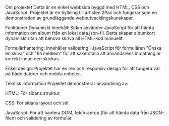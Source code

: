 Om projektet
Detta är en enkel webbsida byggd med HTML, CSS och JavaScript. Projektet är en hyllning till artisten 2Pac och fungerar som en demonstration av grundläggande webbutvecklingskunskaper.

Funktioner
Dynamiskt innehåll: Sidan använder JavaScript för att hämta information om album från en lokal data.json-fil. Detta skapar albumkort dynamiskt utan att behöva skriva all HTML-kod manuellt.

Formulärhantering: Innehåller validering i JavaScript för formulären "Önska en skiva" och "Bli medlem" för att säkerställa att användarens inmatning är korrekt innan den skickas.

Enkel design: Projektet har en ren och responsiv design för att fungera väl på både datorer och mobila enheter.

Teknisk information
Projektet demonstrerar användning av:

HTML: För sidans struktur.

CSS: För sidans layout och stil.

JavaScript: För att hantera DOM, fetch-anrop (för att hämta data från JSON-filen) och validering av formulär.